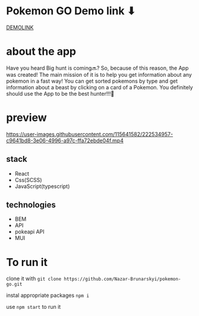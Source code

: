 # Pokemon GO Demo link ⬇
[DEMOLINK](https://nazar-brunarskyi.github.io/pokemon-go/)

# about the app
Have you heard Big hunt is coming🔜? So, because of this reason, the App was created! The main mission of it is to help you get information about any pokemon in a fast way! You can get sorted pokemons by type and get information about a beast by clicking on a card of a Pokemon. You definitely should use the App to be the best hunter!!!🦾

# preview
https://user-images.githubusercontent.com/115641582/222534957-c9641bd8-3e06-4996-a97c-ffa72ebde04f.mp4

## stack 
   * React
   * Css(SCSS)
   * JavaScript(typescript)

## technologies
   * BEM
   * API
   * pokeapi API
   * MUI

# To run it
clone it with `git clone https://github.com/Nazar-Brunarskyi/pokemon-go.git`

instal appropriate packages `npm i`

use `npm start` to run it
